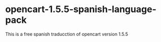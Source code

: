 opencart-1.5.5-spanish-language-pack
====================================

This is a free spanish traducction of opencart version 1.5.5